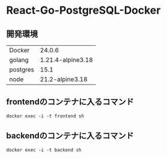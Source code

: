 # React-Go-PostgreSQL-Docker

## 開発環境
|          |                   | 
| -------- | ----------------- | 
| Docker   | 24.0.6            | 
| golang   | 1.21.4-alpine3.18 | 
| postgres | 15.1              | 
| node     | 21.2-alpine3.18   | 

## 
## frontendのコンテナに入るコマンド
`docker exec -i -t frontend sh`

## backendのコンテナに入るコマンド
`docker exec -i -t backend sh`
